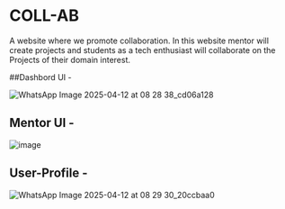 # COLL-AB
A website where we promote collaboration. In this website mentor will create projects and students as a tech enthusiast will collaborate on the Projects of their domain interest. 

##Dashbord UI -

![WhatsApp Image 2025-04-12 at 08 28 38_cd06a128](https://github.com/user-attachments/assets/384b8cab-e831-40a6-a7ef-383a77589cc4)

## Mentor UI -

![image](https://github.com/user-attachments/assets/f7b825a0-0d4a-4387-aeae-4f1f1e007ecc)

## User-Profile - 

![WhatsApp Image 2025-04-12 at 08 29 30_20ccbaa0](https://github.com/user-attachments/assets/439bef75-a8a2-4ceb-be7e-8eb8c2cf7e9a)

